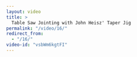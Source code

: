 ```yaml
---
layout: video
title: >
  Table Saw Jointing with John Heisz' Taper Jig
permalink: "/video/16/"
redirect_from:
  - "/16/"
video-id: "vsbWm6kgtFI"
---
```

